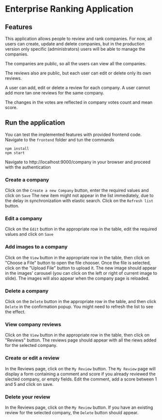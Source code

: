 # Enterprise Ranking Application


## Features
 This application allows people to review and rank companies.
 For now, all users can create, update and delete companies, but in the production version only specific 
 (administrators) users will be able to manage the companies.

The companies are public, so all the users can view all the companies.

The reviews also are public, but each user can edit or delete only its own reviews.

A user can add, edit or delete a review for each company. 
A user cannot add more tan one reviews for the same company.

The changes in the votes are reflected in company votes count and mean score.

## Run the application
You can test the implemented features with provided  frontend code.
Navigate to the `frontend` folder and tun the commands

```
npm install
npm start
``` 

Navigate to http://localhost:9000/company in your browser and proceed with the authentication

### Create a company
Click on the `Create a new Company` button, enter the required values and click on `Save`
The new item might not appear in the list immediately, due to the delay in synchronization with elastic search. 
Click on the `Refresh list` button.

### Edit a company
Click on the `Edit` button in the appropriate row in the table, edit the required values and click on `Save`

### Add images to a company
Click on the `View` button in the appropriate row in the table, then click on "Choose a File" button to open the file chooser. Once the file is selected, click on the "Upload File" button to upload it. 
The new image should appear in the images' carousel (you can click on the left or right of current image to slide). The images will also appear when the company page is reloaded.

### Delete a company
Click on the `Delete` button in the appropriate row in the table, and then click `Delete` in the confirmation popup. You might need to refresh the list to see the effect.

### View company reviews
Click on the `View` button in the appropriate row in the table, then click on "Reviews" button. The reviews page should appear with all the riews added for the selected company.

### Create or edit a review
In the Reviews page, click on the `My Review` button. The `My Review` page will display a form containing a comment and score if you already reviewed the slected company, or empty fields. Edit the comment, add a score between 1 and 5 and click on save.

### Delete your review
In the Reviews page, click on the `My Review` button. If you have an existing review for the selected company, the `Delete` button should appear. 
